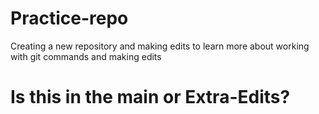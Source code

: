 # Practice-repo
Creating a new repository and making edits to learn more about working with git commands and making edits
# Is this in the main or Extra-Edits?